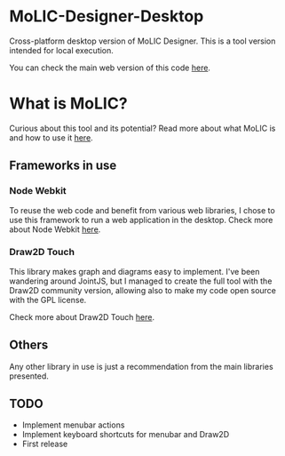 MoLIC-Designer-Desktop
======================

Cross-platform desktop version of MoLIC Designer. This is a tool version intended for local execution.

You can check the main web version of this code [here](https://github.com/luicaps/MoLIC-Designer).

# What is MoLIC?

Curious about this tool and its potential? Read more about what MoLIC is and how to use it [here](http://www-di.inf.puc-rio.br/~simone/publications/07_12_silva.pdf).

## Frameworks in use

### Node Webkit

To reuse the web code and benefit from various web libraries, I chose to use this framework to run a web application in the desktop.
Check more about Node Webkit [here](https://github.com/rogerwang/node-webkit).

### Draw2D Touch

This library makes graph and diagrams easy to implement. I've been wandering around JointJS, but I managed to create the full tool with the Draw2D community version, allowing also to make my code open source with the GPL license.

Check more about Draw2D Touch [here](http://www.draw2d.org/draw2d/).

## Others

Any other library in use is just a recommendation from the main libraries presented.

## TODO

* Implement menubar actions
* Implement keyboard shortcuts for menubar and Draw2D
* First release